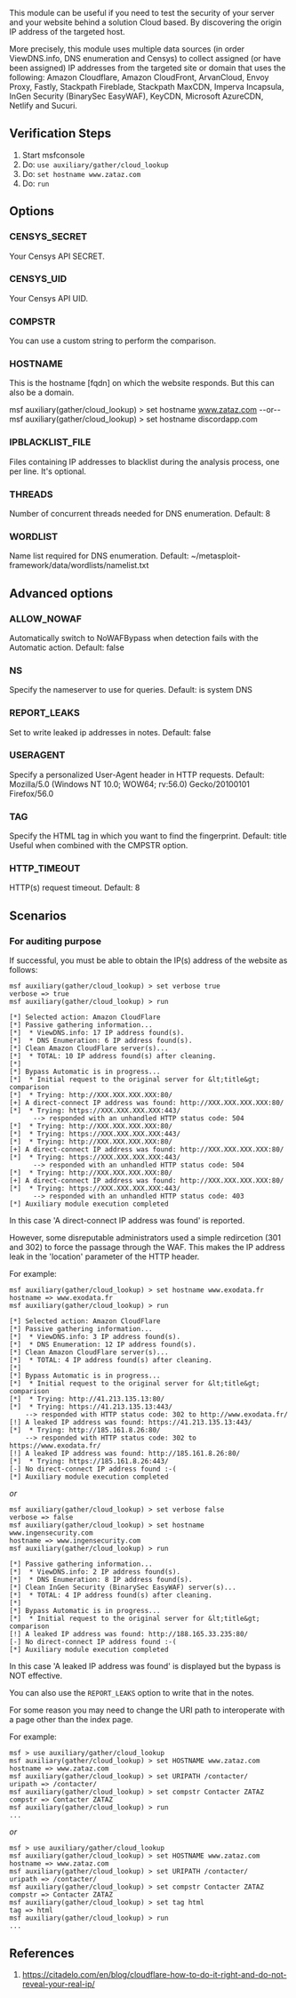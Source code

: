 This module can be useful if you need to test the security of your server and your
website behind a solution Cloud based. By discovering the origin IP address of the
targeted host.

More precisely, this module uses multiple data sources (in order ViewDNS.info, DNS enumeration and Censys)
to collect assigned (or have been assigned) IP addresses from the targeted site or domain
that uses the following:
  Amazon Cloudflare, Amazon CloudFront, ArvanCloud, Envoy Proxy, Fastly, Stackpath Fireblade,
  Stackpath MaxCDN, Imperva Incapsula, InGen Security (BinarySec EasyWAF), KeyCDN, Microsoft AzureCDN,
  Netlify and Sucuri.

## Verification Steps

  1. Start msfconsole
  2. Do: `use auxiliary/gather/cloud_lookup`
  3. Do: `set hostname www.zataz.com`
  4. Do: `run`

## Options

### CENSYS_SECRET

Your Censys API SECRET.

### CENSYS_UID

Your Censys API UID.

### COMPSTR

You can use a custom string to perform the comparison.

### HOSTNAME

This is the hostname [fqdn] on which the website responds. But this can also be a domain.

msf auxiliary(gather/cloud_lookup) > set hostname www.zataz.com
--or--
msf auxiliary(gather/cloud_lookup) > set hostname discordapp.com

### IPBLACKLIST_FILE

Files containing IP addresses to blacklist during the analysis process, one per line. It's optional.

### THREADS

Number of concurrent threads needed for DNS enumeration. Default: 8

### WORDLIST

Name list required for DNS enumeration. Default: ~/metasploit-framework/data/wordlists/namelist.txt

## Advanced options

### ALLOW_NOWAF

Automatically switch to NoWAFBypass when detection fails with the Automatic action. Default: false

### NS

Specify the nameserver to use for queries. Default: is system DNS

### REPORT_LEAKS

Set to write leaked ip addresses in notes. Default: false

### USERAGENT

Specify a personalized User-Agent header in HTTP requests.
Default: Mozilla/5.0 (Windows NT 10.0; WOW64; rv:56.0) Gecko/20100101 Firefox/56.0

### TAG

Specify the HTML tag in which you want to find the fingerprint. Default: title
Useful when combined with the CMPSTR option.

### HTTP_TIMEOUT

HTTP(s) request timeout. Default: 8

## Scenarios

### For auditing purpose

If successful, you must be able to obtain the IP(s) address of the website as follows:

```
msf auxiliary(gather/cloud_lookup) > set verbose true
verbose => true
msf auxiliary(gather/cloud_lookup) > run

[*] Selected action: Amazon CloudFlare
[*] Passive gathering information...
[*]  * ViewDNS.info: 17 IP address found(s).
[*]  * DNS Enumeration: 6 IP address found(s).
[*] Clean Amazon CloudFlare server(s)...
[*]  * TOTAL: 10 IP address found(s) after cleaning.
[*]
[*] Bypass Automatic is in progress...
[*]  * Initial request to the original server for &lt;title&gt; comparison
[*]  * Trying: http://XXX.XXX.XXX.XXX:80/
[+] A direct-connect IP address was found: http://XXX.XXX.XXX.XXX:80/
[*]  * Trying: https://XXX.XXX.XXX.XXX:443/
      --> responded with an unhandled HTTP status code: 504
[*]  * Trying: http://XXX.XXX.XXX.XXX:80/
[*]  * Trying: https://XXX.XXX.XXX.XXX:443/
[*]  * Trying: http://XXX.XXX.XXX.XXX:80/
[+] A direct-connect IP address was found: http://XXX.XXX.XXX.XXX:80/
[*]  * Trying: https://XXX.XXX.XXX.XXX:443/
      --> responded with an unhandled HTTP status code: 504
[*]  * Trying: http://XXX.XXX.XXX.XXX:80/
[+] A direct-connect IP address was found: http://XXX.XXX.XXX.XXX:80/
[*]  * Trying: https://XXX.XXX.XXX.XXX:443/
      --> responded with an unhandled HTTP status code: 403
[*] Auxiliary module execution completed
```

In this case 'A direct-connect IP address was found' is reported.

However, some disreputable administrators used a simple redircetion (301 and 302)
to force the passage through the WAF. This makes the IP address leak in the 'location'
parameter of the HTTP header.

For example:

```
msf auxiliary(gather/cloud_lookup) > set hostname www.exodata.fr
hostname => www.exodata.fr
msf auxiliary(gather/cloud_lookup) > run

[*] Selected action: Amazon CloudFlare
[*] Passive gathering information...
[*]  * ViewDNS.info: 3 IP address found(s).
[*]  * DNS Enumeration: 12 IP address found(s).
[*] Clean Amazon CloudFlare server(s)...
[*]  * TOTAL: 4 IP address found(s) after cleaning.
[*]
[*] Bypass Automatic is in progress...
[*]  * Initial request to the original server for &lt;title&gt; comparison
[*]  * Trying: http://41.213.135.13:80/
[*]  * Trying: https://41.213.135.13:443/
	--> responded with HTTP status code: 302 to http://www.exodata.fr/
[!] A leaked IP address was found: https://41.213.135.13:443/
[*]  * Trying: http://185.161.8.26:80/
	--> responded with HTTP status code: 302 to https://www.exodata.fr/
[!] A leaked IP address was found: http://185.161.8.26:80/
[*]  * Trying: https://185.161.8.26:443/
[-] No direct-connect IP address found :-(
[*] Auxiliary module execution completed
```

*or*

```
msf auxiliary(gather/cloud_lookup) > set verbose false
verbose => false
msf auxiliary(gather/cloud_lookup) > set hostname www.ingensecurity.com
hostname => www.ingensecurity.com
msf auxiliary(gather/cloud_lookup) > run

[*] Passive gathering information...
[*]  * ViewDNS.info: 2 IP address found(s).
[*]  * DNS Enumeration: 8 IP address found(s).
[*] Clean InGen Security (BinarySec EasyWAF) server(s)...
[*]  * TOTAL: 4 IP address found(s) after cleaning.
[*]
[*] Bypass Automatic is in progress...
[*]  * Initial request to the original server for &lt;title&gt; comparison
[!] A leaked IP address was found: http://188.165.33.235:80/
[-] No direct-connect IP address found :-(
[*] Auxiliary module execution completed
```

In this case 'A leaked IP address was found' is displayed but the bypass
is NOT effective.

You can also use the `REPORT_LEAKS` option to write that in the notes.

For some reason you may need to change the URI path to interoperate with
a page other than the index page.

For example:

```
msf > use auxiliary/gather/cloud_lookup
msf auxiliary(gather/cloud_lookup) > set HOSTNAME www.zataz.com
hostname => www.zataz.com
msf auxiliary(gather/cloud_lookup) > set URIPATH /contacter/
uripath => /contacter/
msf auxiliary(gather/cloud_lookup) > set compstr Contacter ZATAZ
compstr => Contacter ZATAZ
msf auxiliary(gather/cloud_lookup) > run
...
```

*or*

```
msf > use auxiliary/gather/cloud_lookup
msf auxiliary(gather/cloud_lookup) > set HOSTNAME www.zataz.com
hostname => www.zataz.com
msf auxiliary(gather/cloud_lookup) > set URIPATH /contacter/
uripath => /contacter/
msf auxiliary(gather/cloud_lookup) > set compstr Contacter ZATAZ
compstr => Contacter ZATAZ
msf auxiliary(gather/cloud_lookup) > set tag html
tag => html
msf auxiliary(gather/cloud_lookup) > run
...
```

## References

  1. <https://citadelo.com/en/blog/cloudflare-how-to-do-it-right-and-do-not-reveal-your-real-ip/>
